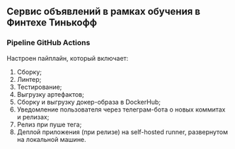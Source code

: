 ## Сервис объявлений в рамках обучения в Финтехе Тинькофф

### Pipeline GitHub Actions

Настроен пайплайн, который включает:
1. Сборку;
2. Линтер;
3. Тестирование;
4. Выгрузку артефактов;
5. Сборку и выгрузку докер-образа в DockerHub;
6. Уведомление пользователя через телеграм-бота о новых коммитах и релизах;
7. Релиз при пуше тега;
8. Деплой приложения (при релизе) на self-hosted runner, развернутом на локальной машине.
